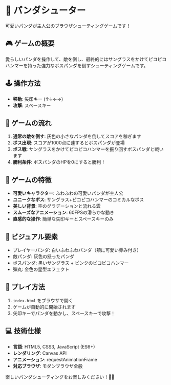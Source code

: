 # 🐼 パンダシューター

可愛いパンダが主人公のブラウザシューティングゲームです！

## 🎮 ゲームの概要

愛らしいパンダを操作して、敵を倒し、最終的にはサングラスをかけてピコピコハンマーを持った強力なボスパンダを倒すシューティングゲームです。

## 🕹️ 操作方法

- **移動**: 矢印キー (↑↓←→)
- **攻撃**: スペースキー

## 🎯 ゲームの流れ

1. **通常の敵を倒す**: 灰色の小さなパンダを倒してスコアを稼ぎます
2. **ボス出現**: スコアが1000点に達するとボスパンダが登場
3. **ボス戦**: サングラスをかけてピコピコハンマーを振り回すボスパンダと戦います
4. **勝利条件**: ボスパンダのHPを0にすると勝利！

## 🌟 ゲームの特徴

- **可愛いキャラクター**: ふわふわの可愛いパンダが主人公
- **ユニークなボス**: サングラス+ピコピコハンマーのコミカルなボス
- **美しい背景**: 空のグラデーションと流れる雲
- **スムーズなアニメーション**: 60FPSの滑らかな動き
- **直感的な操作**: 簡単な矢印キーとスペースキーのみ

## 🎨 ビジュアル要素

- プレイヤーパンダ: 白いふわふわパンダ（頬に可愛い赤み付き）
- 敵パンダ: 灰色の怒ったパンダ
- ボスパンダ: 黒いサングラス + ピンクのピコピコハンマー
- 弾丸: 金色の星型エフェクト

## 🚀 プレイ方法

1. `index.html` をブラウザで開く
2. ゲームが自動的に開始されます
3. 矢印キーでパンダを動かし、スペースキーで攻撃！

## 💻 技術仕様

- **言語**: HTML5, CSS3, JavaScript (ES6+)
- **レンダリング**: Canvas API
- **アニメーション**: requestAnimationFrame
- **対応ブラウザ**: モダンブラウザ全般

楽しいパンダシューティングをお楽しみください！🐼✨